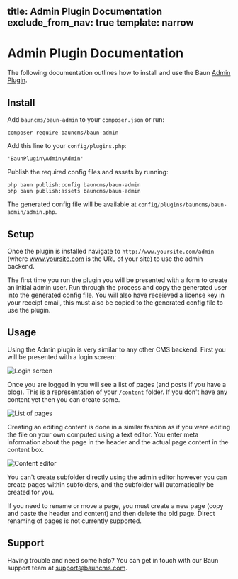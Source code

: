 title: Admin Plugin Documentation
exclude_from_nav: true
template: narrow
----
# Admin Plugin Documentation

The following documentation outlines how to install and use the Baun [Admin Plugin](/plugins/admin).

## Install

Add `bauncms/baun-admin` to your `composer.json` or run:

    composer require bauncms/baun-admin

Add this line to your `config/plugins.php`:

    'BaunPlugin\Admin\Admin'

Publish the required config files and assets by running:

    php baun publish:config bauncms/baun-admin
    php baun publish:assets bauncms/baun-admin

The generated config file will be available at `config/plugins/bauncms/baun-admin/admin.php`.

## Setup

Once the plugin is installed navigate to `http://www.yoursite.com/admin` (where www.yoursite.com is
the URL of your site) to use the admin backend.

The first time you run the plugin you will be presented with a form to create an initial admin user. Run
through the process and copy the generated user into the generated config file. You will also have receieved
a license key in your receipt email, this must also be copied to the generated config file to use the plugin.

## Usage

Using the Admin plugin is very similar to any other CMS backend. First you will be presented with a login screen:

![Login screen](/themes/baun/img/plugins/screen-1.png)

Once you are logged in you will see a list of pages (and posts if you have a blog). This is a representation of your
`/content` folder. If you don't have any content yet then you can create some.

![List of pages](/themes/baun/img/plugins/screen-2.png)

Creating an editing content is done in a similar fashion as if you were editing the file on your own computed using a
text editor. You enter meta information about the page in the header and the actual page content in the content box.

![Content editor](/themes/baun/img/plugins/screen-3.png)

You can't create subfolder directly using the admin editor however you can create pages within subfolders, and the
subfolder will automatically be created for you.

If you need to rename or move a page, you must create a new page (copy and paste the header and content) and then delete
the old page. Direct renaming of pages is not currently supported.

## Support

Having trouble and need some help? You can get in touch with our Baun support team at
[support@bauncms.com](mailto:support@bauncms.com).
